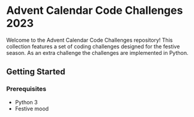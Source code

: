 # Advent Calendar Code Challenges 2023

Welcome to the Advent Calendar Code Challenges repository! This collection features a set of coding challenges designed for the festive season. As an extra challenge the challenges are implemented in Python.

## Getting Started

### Prerequisites

- Python 3
- Festive mood
